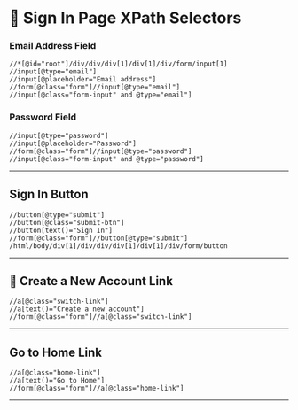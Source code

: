 # 🔐 Sign In Page XPath Selectors

### **Email Address Field**
```xpath
//*[@id="root"]/div/div/div[1]/div[1]/div/form/input[1]
//input[@type="email"]
//input[@placeholder="Email address"]
//form[@class="form"]//input[@type="email"]
//input[@class="form-input" and @type="email"]
```

### **Password Field**
```xpath
//input[@type="password"]
//input[@placeholder="Password"]
//form[@class="form"]//input[@type="password"]
//input[@class="form-input" and @type="password"]
```

---

##  Sign In Button

```xpath
//button[@type="submit"]
//button[@class="submit-btn"]
//button[text()="Sign In"]
//form[@class="form"]//button[@type="submit"]
/html/body/div[1]/div/div/div[1]/div[1]/div/form/button
```

---

## 🔗 Create a New Account Link

```xpath
//a[@class="switch-link"]
//a[text()="Create a new account"]
//form[@class="form"]//a[@class="switch-link"]
```

---

## Go to Home Link

```xpath
//a[@class="home-link"]
//a[text()="Go to Home"]
//form[@class="form"]//a[@class="home-link"]
```

---
